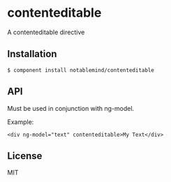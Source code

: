 
# contenteditable

  A contenteditable directive

## Installation

    $ component install notablemind/contenteditable

## API

Must be used in conjunction with ng-model.   

Example:

    <div ng-model="text" contenteditable>My Text</div>

## License

  MIT
